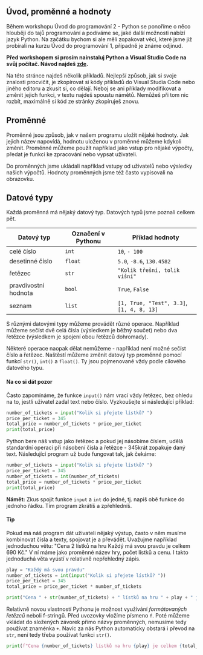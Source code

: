## Úvod, proměnné a hodnoty

Během workshopu Úvod do programování 2 - Python se ponoříme o něco hlouběji do tajů programování a podíváme se, jaké další možnosti nabízí jazyk Python. Na začátku bychom si ale měli zopakovat věci, které jsme již probírali na kurzu Úvod do programování 1, případně je známe odjinud.

**Před workshopem si prosím nainstaluj Python a Visual Studio Code na svůj počítač. Návod najdeš [zde](https://kodim.cz/kurzy/uvod-do-progr-1/priprava/jazyky-nastroje/).**

Na této stránce najdeš několik příkladů. Nejlepší způsob, jak si svoje znalosti procvičit, je zkopírovat si kódy příkladů do Visual Studia Code nebo jiného editoru a zkusit si, co dělají. Neboj se ani příklady modifikovat a změnit jejich funkci, v textu najdeš spoustu námětů. Nemůžeš při tom nic rozbít, maximálně si kód ze stránky zkopíruješ znovu.

## Proměnné

Proměnné jsou způsob, jak v našem programu uložit nějaké hodnoty. Jak jejich název napovídá, hodnotu uloženou v proměnné můžeme kdykoli změnit. Proměnné můžeme použít například jako vstup pro nějaké výpočty, předat je funkci ke zpracování nebo vypsat uživateli.

Do proměnných jsme ukládali například vstupy od uživatelů nebo výsledky našich výpočtů. Hodnoty proměnných jsme též často vypisovali na obrazovku.

## Datové typy

Každá proměnná má nějaký datový typ. Datových typů jsme poznali celkem pět.

| Datový typ | Označení v Pythonu | Příklad hodnoty |
|------------|--------------------|-----------------|
| celé číslo |  `int` | `10`, `- 100` |
| desetinné číslo | `float`  | `5.0`, `-8.6`, `130.4582`
| řetězec | `str` | `"Kolik třešní, tolik višní"`
| pravdivostní hodnota | `bool` | `True`, `False`
| seznam | `list` | `[1, True, "Test", 3.3]`, `[1, 4, 8, 13]`

S různými datovými typy můžeme provádět různé operace. Například můžeme sečíst dvě celá čísla (výsledkem je běžný součet) nebo dva řetězce (výsledkem je spojení obou řetězců dohromady). 

Některé operace naopak dělat nemůžeme - například není možné sečíst číslo a řetězec. Naštěstí můžeme změnit datový typ proměnné pomocí funkcí `str()`, `int()` a `float()`. Ty jsou pojmenované vždy podle cílového datového typu.

#### Na co si dát pozor

Často zapomínáme, že funkce `input()` nám vrací vždy řetězec, bez ohledu na to, jestli uživatel zadal text nebo číslo. Vyzkoušejte si následující příklad:

```py
number_of_tickets = input("Kolik si přejete lístků? ")
price_per_ticket = 345
total_price = number_of_tickets * price_per_ticket
print(total_price)
```

Python bere náš vstup jako řetězec a pokud jej násobíme číslem, udělá standardní operaci při násobení čísla a řetězce - 345krát zopakuje daný text. Následující program už bude fungovat tak, jak čekáme:

```py
number_of_tickets = input("Kolik si přejete lístků? ")
price_per_ticket = 345
number_of_tickets = int(number_of_tickets)
total_price = number_of_tickets * price_per_ticket
print(total_price)
```

**Námět:** Zkus spojit funkce `input` a `int` do jedné, tj. napiš obě funkce do jednoho řádku. Tím program zkrátíš a zpřehledníš.

#### Tip

Pokud má náš program dát uživateli nějaký výstup, často v něm musíme kombinovat čísla a texty, spojovat je a převádět. Uvažujme například jednoduchou větu: "Cena 2 lístků na hru Každý má svou pravdu je celkem 690 Kč." V ní máme jako proměnné název hry, počet lístků a cenu. I takto jednoduchá věta vyústí v relativně nepřehledný zápis.


```py
play = "Každý má svou pravdu"
number_of_tickets = int(input("Kolik si přejete lístků? "))
price_per_ticket = 345
total_price = price_per_ticket * number_of_tickets

print("Cena " + str(number_of_tickets) + " lístků na hru " + play + " je celkem " + str(total_price) + " Kč.")
```

Relativně novou vlastností Pythonu je možnost využívání _formátovaných řetězců_ neboli f-stringů. Před uvozovky vložíme písmeno `f`. Poté můžeme vkládat do složených závorek přímo názvy proměnných, nemusíme tedy používat znaménka `+`. Navíc za nás Python automaticky obstará i převod na `str`, není tedy třeba používat funkci `str()`.

```py
print(f"Cena {number_of_tickets} lístků na hru {play} je celkem {total_price} Kč.")
```
